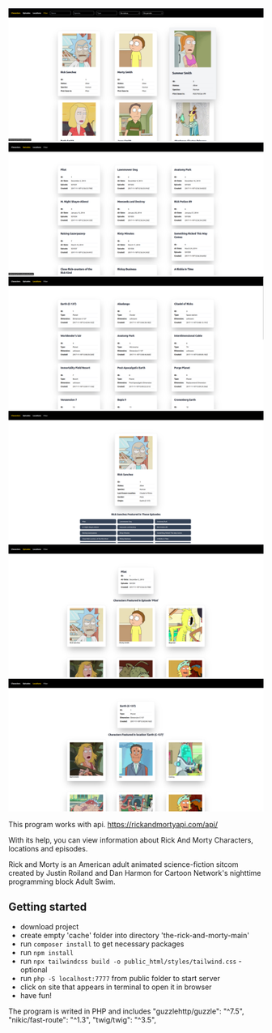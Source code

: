 <img src="prev0.png">
<img src="prev1.png">
<img src="prev2.png">
<img src="prev3.png">
<img src="prev4.png">
<img src="prev5.png">


This program works with api.
https://rickandmortyapi.com/api/

With its help, you can view information about Rick And Morty Characters, locations and episodes.

Rick and Morty is an American adult animated science-fiction sitcom created by Justin Roiland and Dan Harmon for Cartoon
Network's nighttime programming block Adult Swim.

## Getting started

- download project
- create empty 'cache' folder into directory 'the-rick-and-morty-main'
- run `composer install` to get necessary packages
- run `npm install`
- run `npx tailwindcss build -o public_html/styles/tailwind.css` -optional
- run `php -S localhost:7777` from public folder to start server
- click on site that appears in terminal to open it in browser
- have fun!

The program is writed in PHP and includes
"guzzlehttp/guzzle": "^7.5",
"nikic/fast-route": "^1.3",
"twig/twig": "^3.5",
